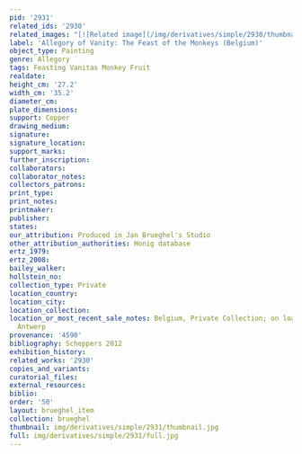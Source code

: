 ```yaml
---
pid: '2931'
related_ids: '2930'
related_images: "[![Related image](/img/derivatives/simple/2930/thumbnail.jpg)](/brughel/2930)"
label: 'Allegory of Vanity: The Feast of the Monkeys (Belgium)'
object_type: Painting
genre: Allegory
tags: Feasting Vanitas Monkey Fruit
realdate: 
height_cm: '27.2'
width_cm: '35.2'
diameter_cm: 
plate_dimensions: 
support: Copper
drawing_medium: 
signature: 
signature_location: 
support_marks: 
further_inscription: 
collaborators: 
collaborator_notes: 
collectors_patrons: 
print_type: 
print_notes: 
printmaker: 
publisher: 
states: 
our_attribution: Produced in Jan Brueghel's Studio
other_attribution_authorities: Honig database
ertz_1979: 
ertz_2008: 
bailey_walker: 
hollstein_no: 
collection_type: Private
location_country: 
location_city: 
location_collection: 
location_or_most_recent_sale_notes: Belgium, Private Collection; on loan to Rubenshuis,
  Antwerp
provenance: '4590'
bibliography: Scheppers 2012
exhibition_history: 
related_works: '2930'
copies_and_variants: 
curatorial_files: 
external_resources: 
biblio: 
order: '50'
layout: brueghel_item
collection: brueghel
thumbnail: img/derivatives/simple/2931/thumbnail.jpg
full: img/derivatives/simple/2931/full.jpg
---
```

